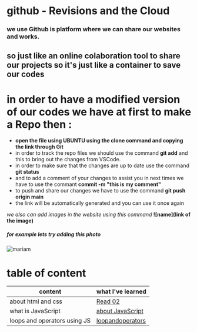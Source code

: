 # github - Revisions and the Cloud

### we use Github is platform where we can share our websites and works.
## so just like an online colaboration tool to share our projects so it's just like a container to save our codes 
# in order to have a modified version of our codes we have at first to make a Repo then :
* **open the file using UBUNTU using the clone command and copying the link through Git**
* in order to track the repo files we should use the command **git add** and this to bring out the changes from VSCode. 
* in order to make sure that the changes are up to date use the command **git status**
* and to add a comment of your changes to assist you in next times we have to use the commant **commit -m "this is my comment"**
* to push and share our changes we have to use the command **git push origin main** 
* the link will be automatically generated and you can use it once again 

*we also can add images in the website using this command* 
**![name](link of the image)** 
##### for example lets try adding this photo 
![mariam](https://miro.medium.com/max/4000/1*J8O2xd9ZqxWr2x6EP4MHmg.png)

# table of content
| content | what I've learned |
|--------|------------------|
| about html and css | [Read 02](https://mariamodat.github.io/Reading-Notes/Read2) |
| what is JavaScript | [about JavaScript](https://mariamodat.github.io/Reading-Notes/Read004) |
| loops and operators using JS | [loopandoperators](https://mariamodat.github.io/Reading-Notes/Read005)